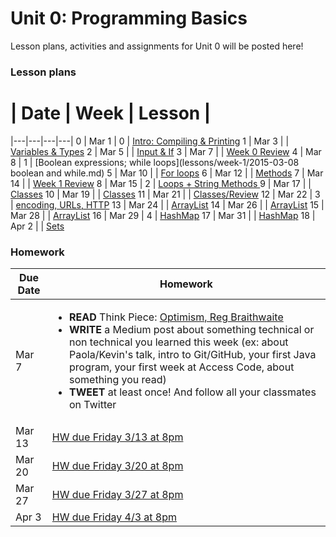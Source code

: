 # Unit 0: Programming Basics

Lesson plans, activities and assignments for Unit 0 will be posted here!

### Lesson plans

 # |  Date | Week | Lesson |
|---|---|---|---|
 0 | Mar 1 | 0 | [Intro: Compiling & Printing](lessons/week-0/2015-03-01_intro-compiling-printing.md)
 1 | Mar 3 | | [Variables & Types](lessons/week-0/2015-03-03_variables-types-strings.md)
 2 | Mar 5 | | [Input & If](lessons/week-0/2015-03-05_input-if.md)
 3 | Mar 7 | | [Week 0 Review](lessons/week-0/2015-03-07_week-0-review.md)
 4 | Mar 8 | 1 | [Boolean expressions; while loops](lessons/week-1/2015-03-08 boolean and while.md)
 5 | Mar 10 | | [For loops](lessons/week-1/2015-03-10_for-loops.md)
 6 | Mar 12 | | [Methods](lessons/week-1/2015-03-12_methods.md)
 7 | Mar 14 | | [Week 1 Review](lessons/week-1/2015-03-14_week-1-review.md)
 8 | Mar 15 | 2 | [Loops + String Methods ](lessons/week-2/2015-03-15.md)
 9 | Mar 17 | | [Classes](lessons/week-2/2015-03-17_classes-part-1.md)
 10 | Mar 19 | | [Classes](lessons/week-2/2015-03-19_classes-part-2.md)
 11 | Mar 21 | | [Classes/Review](lessons/week-2/2015-03-21_classes-part-3.md)
 12 | Mar 22 | 3 | [encoding, URLs, HTTP](https://github.com/accesscode-2-1/ac20150322)
 13 | Mar 24 |   | [ArrayList](lessons/week-3/2015-03-24_arraylists.md)
 14 | Mar 26 |   | [ArrayList](lessons/week-3/2015-03-26_arraylists-part-2.md)
 15 | Mar 28 |   | [ArrayList](lessons/week-3/2015-03-28_arraylists-part-3.md)
 16 | Mar 29 | 4 | [HashMap](lessons/week-4/2015-03-29.md)
 17 | Mar 31 |   | [HashMap](lessons/week-4/2015-03-31_hashmap.md)
 18 | Apr 2 |   | [Sets](lessons/week-4/2015-04-02_sets.md)


### Homework

| Due Date | Homework|
|---|---|
| Mar 7 | <ul><li>**READ** Think Piece: [Optimism, Reg Braithwaite](http://braythwayt.com/homoiconic/2009/05/01/optimism.html)</li><li>**WRITE** a Medium post about something technical or non technical you learned this week (ex: about Paola/Kevin's talk, intro to Git/GitHub, your first Java program, your first week at Access Code, about something you read)</li><li>**TWEET** at least once! And follow all your classmates on Twitter</li></ul> |
| Mar 13 | [HW due Friday 3/13 at 8pm](https://github.com/accesscode-2-1/unit-0/issues/3) |
| Mar 20 | [HW due Friday 3/20 at 8pm](https://github.com/accesscode-2-1/unit-0/issues/4) |
| Mar 27 | [HW due Friday 3/27 at 8pm](https://github.com/accesscode-2-1/unit-0/issues/5) |
| Apr 3 | [HW due Friday 4/3 at 8pm](https://github.com/accesscode-2-1/unit-0/issues/6) |
